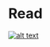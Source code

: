 # Read
[![alt text](https://github.com/nu11secur1ty/Kernel-and-Types-of-kernels/blob/master/Userspace/logo/red-hat-logo.png)](https://www.redhat.com/en/blog/architecting-containers-part-1-why-understanding-user-space-vs-kernel-space-matters "Linux-Usercpace")



